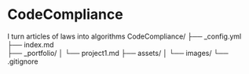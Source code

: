 # CodeCompliance
I turn articles of laws into algorithms
CodeCompliance/
├── _config.yml
├── index.md          
├── _portfolio/
│   └── project1.md
├── assets/
│   └── images/
└── .gitignore
